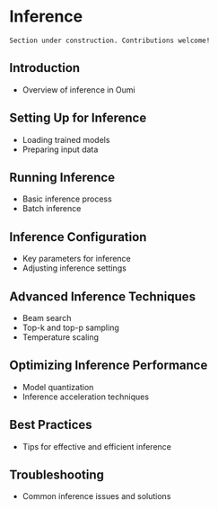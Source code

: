 # Inference

```{attention}
Section under construction. Contributions welcome!
```

## Introduction

- Overview of inference in Oumi

## Setting Up for Inference

- Loading trained models
- Preparing input data

## Running Inference

- Basic inference process
- Batch inference

## Inference Configuration

- Key parameters for inference
- Adjusting inference settings

## Advanced Inference Techniques

- Beam search
- Top-k and top-p sampling
- Temperature scaling

## Optimizing Inference Performance

- Model quantization
- Inference acceleration techniques

## Best Practices

- Tips for effective and efficient inference

## Troubleshooting

- Common inference issues and solutions
